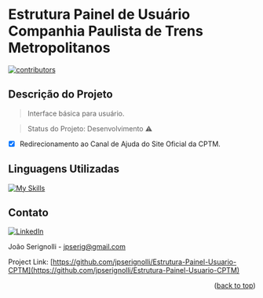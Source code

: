 # Estrutura Painel de Usuário Companhia Paulista de Trens Metropolitanos

<p>
  <a href="https://github.com/jpserignolli/Estrutura-Painel-Usuario-CPTM/graphs/contributors"> 
    <img src="https://img.shields.io/github/contributors/Louis3797/awesome-readme-template" alt="contributors" />
  </a>
</p>

## Descrição do Projeto
> Interface básica para usuário.

> Status do Projeto: Desenvolvimento :warning:

- [x]  Redirecionamento ao Canal de Ajuda do Site Oficial da CPTM.

## Linguagens Utilizadas
[![My Skills](https://skillicons.dev/icons?i=cs,mysql)](https://skillicons.dev)

[linkedin-shield]: https://img.shields.io/badge/-LinkedIn-black.svg?style=for-the-badge&logo=linkedin&colorB=555
[linkedin-url]: https://linkedin.com/in/joãoserignolli


## Contato
[![LinkedIn][linkedin-shield]][linkedin-url]

João Serignolli - jpserig@gmail.com

Project Link: [https://github.com/jpserignolli/Estrutura-Painel-Usuario-CPTM](https://github.com/jpserignolli/Estrutura-Painel-Usuario-CPTM)

<p align="right">(<a href="#readme-top">back to top</a>)</p>
